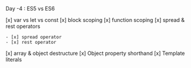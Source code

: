 Day -4 : ES5 vs ES6

[x] var vs let vs const
[x] block scoping
[x] function scoping
[x] spread & rest operators

    - [x] spread operator
    - [x] rest operator

[x] array & object destructure
[x] Object property shorthand
[x] Template literals
